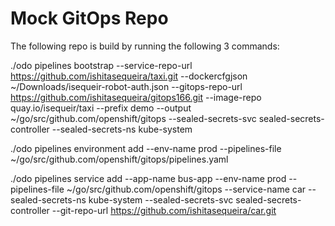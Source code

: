 # Mock GitOps Repo

The following repo is build by running the following 3 commands:

./odo pipelines bootstrap --service-repo-url https://github.com/ishitasequeira/taxi.git  --dockercfgjson ~/Downloads/isequeir-robot-auth.json --gitops-repo-url https://github.com/ishitasequeira/gitops166.git  --image-repo quay.io/isequeir/taxi --prefix demo --output ~/go/src/github.com/openshift/gitops --sealed-secrets-svc sealed-secrets-controller --sealed-secrets-ns kube-system 

./odo pipelines environment add   --env-name prod  --pipelines-file  ~/go/src/github.com/openshift/gitops/pipelines.yaml 

./odo pipelines service add  --app-name bus-app --env-name prod  --pipelines-file ~/go/src/github.com/openshift/gitops --service-name car --sealed-secrets-ns kube-system --sealed-secrets-svc sealed-secrets-controller --git-repo-url https://github.com/ishitasequeira/car.git 
